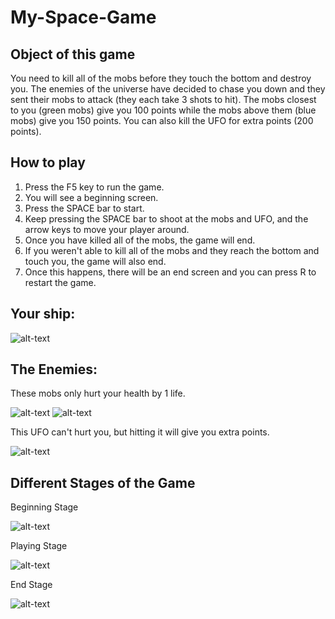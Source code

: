 # My-Space-Game

## Object of this game

You need to kill all of the mobs before they touch the bottom and destroy you. The enemies of the universe have decided to chase you down and they sent their mobs to attack (they each take 3 shots to hit). The mobs closest to you (green mobs) give you 100 points while the mobs above them (blue mobs) give you 150 points. You can also kill the UFO for extra points (200 points). 

## How to play

1. Press the F5 key to run the game.
2. You will see a beginning screen.
2. Press the SPACE bar to start. 
3. Keep pressing the SPACE bar to shoot at the mobs and UFO, and the arrow keys to move your player around. 
4. Once you have killed all of the mobs, the game will end. 
5. If you weren't able to kill all of the mobs and they reach the bottom and touch you, the game will also end. 
6. Once this happens, there will be an end screen and you can press R to restart the game. 

## Your ship:

![alt-text](https://raw.github.com/achen6159/My-Space-Game/master/Assets/Images/Ships/playerShip2_blue.png "Ship")

## The Enemies:

These mobs only hurt your health by 1 life. 

![alt-text](https://raw.github.com/achen6159/My-Space-Game/master/Assets/Images/Enemies/enemyGreen1.png "Green Mob")
![alt-text](https://raw.github.com/achen6159/My-Space-Game/master/Assets/Images/Enemies/enemyBlue3.png "Blue Mob")

This UFO can't hurt you, but hitting it will give you extra points. 

![alt-text](https://raw.github.com/achen6159/My-Space-Game/master/Assets/Images/Enemies/ufoBlue.png "UFO")

## Different Stages of the Game

Beginning Stage

![alt-text](https://raw.github.com/achen6159/My-Space-Game/master/screenshots/beginning_screen.PNG "Beginning Stage")

Playing Stage

![alt-text](https://raw.github.com/achen6159/My-Space-Game/master/screenshots/playing_screen.PNG "Playing Stage")

End Stage

![alt-text](https://raw.github.com/achen6159/My-Space-Game/master/screenshots/end_screen.PNG "End Stage")


